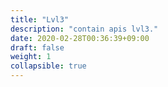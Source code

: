 ```yaml
---
title: "Lvl3"
description: "contain apis lvl3."
date: 2020-02-28T00:36:39+09:00
draft: false
weight: 1
collapsible: true
---
```


